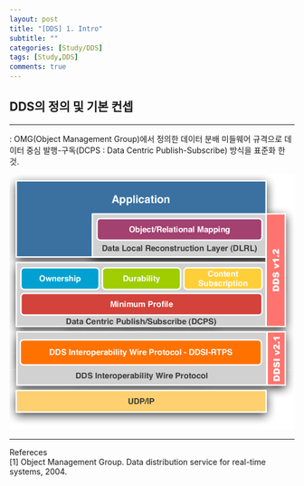 ```yaml
---
layout: post
title: "[DDS] 1. Intro"
subtitle: ""
categories: [Study/DDS] 
tags: [Study,DDS]
comments: true
---
```


## DDS의 정의 및 기본 컨셉

---
 : OMG(Object Management Group)에서 정의한 데이터 분배 미들웨어 규격으로 데이터 중심 발행-구독(DCPS : Data Centric Publish-Subscribe) 방식을 표준화 한 것.  

 

![](/assets/img/dss_std.png)

---
Refereces  
[1] Object Management Group. Data distribution service for real-time systems, 2004.
